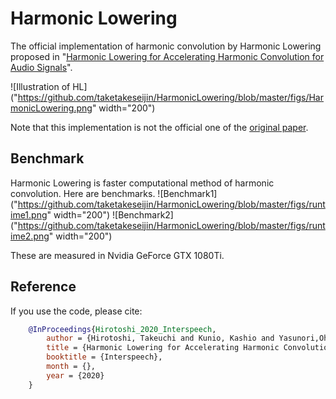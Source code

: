 # Harmonic Lowering

The official implementation of harmonic convolution by Harmonic Lowering proposed in "[Harmonic Lowering for Accelerating Harmonic Convolution for Audio Signals](https://google.com)".

![Illustration of HL]("https://github.com/taketakeseijin/HarmonicLowering/blob/master/figs/HarmonicLowering.png" width="200")

Note that this implementation is not the official one of the [original paper](http://dap.csail.mit.edu/).

## Benchmark

Harmonic Lowering is faster computational method of harmonic convolution.
Here are benchmarks.
![Benchmark1]("https://github.com/taketakeseijin/HarmonicLowering/blob/master/figs/runtime1.png" width="200")
![Benchmark2]("https://github.com/taketakeseijin/HarmonicLowering/blob/master/figs/runtime2.png" width="200")

These are measured in Nvidia GeForce GTX 1080Ti.


## Reference

If you use the code, please cite:

```bibtex
    @InProceedings{Hirotoshi_2020_Interspeech,
        author = {Hirotoshi, Takeuchi and Kunio, Kashio and Yasunori,Ohishi and Hiroshi Saruwatari},
        title = {Harmonic Lowering for Accelerating Harmonic Convolution for Audio Signals},
        booktitle = {Interspeech},
        month = {},
        year = {2020}
    }
```
